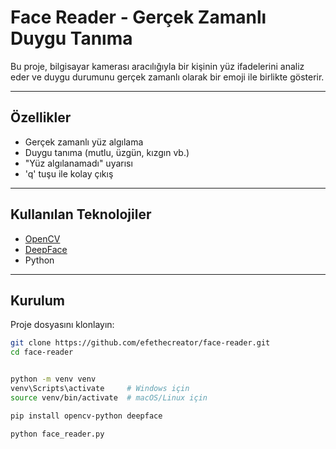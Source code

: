 #  Face Reader - Gerçek Zamanlı Duygu Tanıma

Bu proje, bilgisayar kamerası aracılığıyla bir kişinin yüz ifadelerini analiz eder ve duygu durumunu gerçek zamanlı olarak bir emoji ile birlikte gösterir.

---

##  Özellikler

- Gerçek zamanlı yüz algılama
- Duygu tanıma (mutlu, üzgün, kızgın vb.)
- "Yüz algılanamadı" uyarısı
- 'q' tuşu ile kolay çıkış

---

##  Kullanılan Teknolojiler

- [OpenCV](https://opencv.org/)
- [DeepFace](https://github.com/serengil/deepface)
- Python

---

##  Kurulum

Proje dosyasını klonlayın:

```bash
git clone https://github.com/efethecreator/face-reader.git
cd face-reader


python -m venv venv
venv\Scripts\activate     # Windows için
source venv/bin/activate  # macOS/Linux için

pip install opencv-python deepface

python face_reader.py


